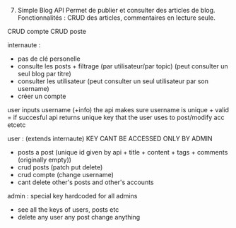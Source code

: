 7. Simple Blog API 
Permet de publier et consulter des articles de blog.
Fonctionnalités : CRUD des articles, commentaires en lecture seule.

CRUD compte
CRUD poste


internaute :
 - pas de clé personelle
 - consulte les posts + filtrage (par utilisateur/par topic) (peut consulter un seul blog par titre)
 - consulter les utilisateur (peut consulter un seul utilisateur par son username)
 - créer un compte

user inputs username (+info) the api makes sure username is unique + valid = if succesful api returns unique key that the user uses to post/modify acc etcetc

user : (extends internaute) KEY CANT BE ACCESSED ONLY BY ADMIN
 - posts a post (unique id given by api + title + content + tags + comments (originally empty))
 - crud posts (patch put delete)
 - crud compte (change username)
 - cant delete other's posts and other's accounts

admin : special key hardcoded for all admins
 - see all the keys of users, posts etc
 - delete any user any post change anything

